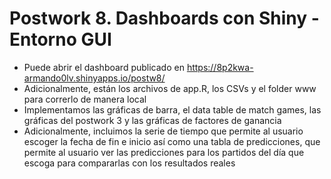 # Postwork 8. Dashboards con Shiny - Entorno GUI

- Puede abrir el dashboard publicado en https://8p2kwa-armando0lv.shinyapps.io/postw8/
- Adicionalmente, están los archivos de app.R, los CSVs y el folder www para correrlo de manera local
- Implementamos las gráficas de barra, el data table de match games, las gráficas del postwork 3 y las gráficas de factores de ganancia
- Adicionalmente, incluimos la serie de tiempo que permite al usuario escoger la fecha de fin e inicio así como una tabla de predicciones, que permite al usuario ver las predicciones para los partidos del día que escoga para compararlas con los resultados reales
